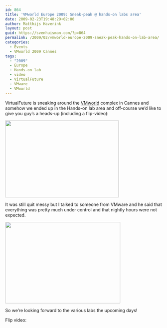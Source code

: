 ```yaml
---
id: 864
title: 'VMworld Europe 2009: Sneak-peak @ hands-on labs area'
date: 2009-02-23T19:48:29+02:00
author: Matthijs Haverink
layout: post
guid: https://svenhuisman.com/?p=864
permalink: /2009/02/vmworld-europe-2009-sneak-peak-hands-on-lab-area/
categories:
  - Events
  - VMworld 2009 Cannes
tags:
  - "2009"
  - Europe
  - Hands-on lab
  - video
  - VirtualFuture
  - VMware
  - VMworld
---
```

VirtualFuture is sneaking around the <a href="https://www.vmworld.com" target="_blank">VMworld</a> complex in Cannes and somehow we ended up in the Hands-on lab area and off-course we&#8217;d like to give you guy&#8217;s a heads-up (including a flip-video):

[<img class="alignnone size-full wp-image-867" title="VMWorld Europe 2009 Hands-on Labs (1 day before opening)" src="https://svenhuisman.com/wp-content/uploads/2009/02/handsonlabs.jpg" alt="" width="364" height="247" />](https://svenhuisman.com/wp-content/uploads/2009/02/handsonlabs.jpg)  
<!--more-->

It was still quit messy but I talked to someone from VMware and he said that everything was pretty much under control and that nightly hours were not expected.

[<img class="alignnone size-full wp-image-869" title="VMworld Europe 2009 Hands-on labs in preperation" src="https://svenhuisman.com/wp-content/uploads/2009/02/handsonlabs2.jpg" alt="" width="369" height="261" />](https://svenhuisman.com/wp-content/uploads/2009/02/handsonlabs2.jpg)

So we&#8217;re looking forward to the various labs the upcoming days!

Flip video: 